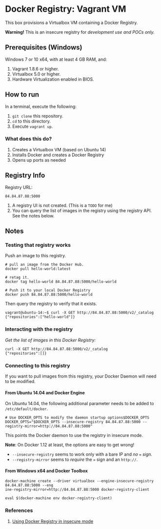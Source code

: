 # Docker Registry: Vagrant VM #

This box provisions a Virtualbox VM containing a Docker Registry.

**Warning!** This is an insecure registry for *development use and POCs only.*

## Prerequisites (Windows)

Windows 7 or 10 x64, with at least 4 GB RAM, and:

1. Vagrant 1.8.6 or higher.
1. Virtualbox 5.0 or higher.
1. Hardware Virtualization enabled in BIOS.

## How to run

In a terminal, execute the following:
1. `git clone` this repository.
1. `cd` to this directory.
1. Execute `vagrant up`.

### What does this do?

1. Creates a Virtualbox VM (based on Ubuntu 14)
1. Installs Docker and creates a Docker Registry
1. Opens up ports as needed

## Registry Info

Registry URL:
```
84.84.87.88:5000
```

1. A registry UI is not created. (This is a `TODO` for me)
1. You can query the list of images in the registry using the registry API. See the notes below.

## Notes

### Testing that registry works

Push an image to this registry.

```
# pull an image from the Docker Hub.
docker pull hello-world:latest

# retag it.
docker tag hello-world 84.84.87.88:5000/hello-world

# Push it to your local Docker Registry
docker push 84.84.87.88:5000/hello-world
```

Then query the registry to verify that it exists.

```
vagrant@ubuntu-14:~$ curl -X GET http://84.84.87.88:5000/v2/_catalog
{"repositories":["hello-world"]}
```


### Interacting with the registry

*Get the list of images in this Docker Registry:*

```
curl -X GET http://84.84.87.88:5000/v2/_catalog
{"repositories":[]}
```

### Connecting to this registry
If you want to pull images from this registry, your Docker Daemon will need to be modified.

#### From Ubuntu 14.04 and Docker Engine

On Ubuntu 14.04, the following additional parameter needs to be added to `/etc/default/docker`.

```
# Use DOCKER_OPTS to modify the daemon startup options$DOCKER_OPTS
DOCKER_OPTS="$DOCKER_OPTS --insecure-registry 84.84.87.88:5000 --registry-mirror=http://84.84.87.88:5000"
```

This points the Docker daemon to use the registry in insecure mode.

**Note**: On Docker 1.12 at least, the options are easy to get wrong!
* `--insecure-registry` seems to work only with a bare IP and *no `=` sign.*
* `--registry-mirror` seems to *require* the `=` sign and an `http://`.

#### From Windows x64 and Docker Toolbox


```
docker-machine create --driver virtualbox --engine-insecure-registry 84.84.87.88:5000 --eng
ine-registry-mirror=http://84.84.87.88:5000 docker-registry-client

eval $(docker-machine env docker-registry-client)
```

### References

1. [Using Docker Registry in insecure mode](https://docs.docker.com/registry/insecure/)
